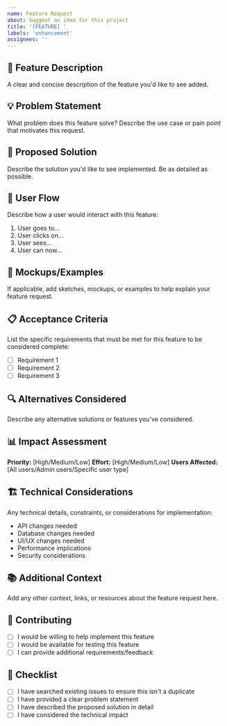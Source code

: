 ```yaml
---
name: Feature Request
about: Suggest an idea for this project
title: '[FEATURE] '
labels: 'enhancement'
assignees: ''
---
```


## 🚀 Feature Description
A clear and concise description of the feature you'd like to see added.

## 💡 Problem Statement
What problem does this feature solve? Describe the use case or pain point that motivates this request.

## 🎯 Proposed Solution
Describe the solution you'd like to see implemented. Be as detailed as possible.

## 🔄 User Flow
Describe how a user would interact with this feature:
1. User goes to...
2. User clicks on...
3. User sees...
4. User can now...

## 🎨 Mockups/Examples
If applicable, add sketches, mockups, or examples to help explain your feature request.

## 📋 Acceptance Criteria
List the specific requirements that must be met for this feature to be considered complete:
- [ ] Requirement 1
- [ ] Requirement 2
- [ ] Requirement 3

## 🔍 Alternatives Considered
Describe any alternative solutions or features you've considered.

## 📊 Impact Assessment
**Priority:** [High/Medium/Low]
**Effort:** [High/Medium/Low]
**Users Affected:** [All users/Admin users/Specific user type]

## 🏗️ Technical Considerations
Any technical details, constraints, or considerations for implementation:
- API changes needed
- Database changes needed
- UI/UX changes needed
- Performance implications
- Security considerations

## 📚 Additional Context
Add any other context, links, or resources about the feature request here.

## 🤝 Contributing
- [ ] I would be willing to help implement this feature
- [ ] I would be available for testing this feature
- [ ] I can provide additional requirements/feedback

## 📝 Checklist
- [ ] I have searched existing issues to ensure this isn't a duplicate
- [ ] I have provided a clear problem statement
- [ ] I have described the proposed solution in detail
- [ ] I have considered the technical impact